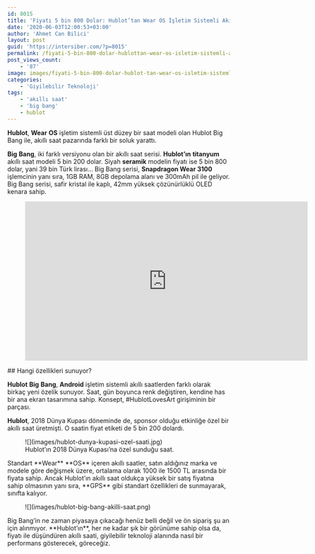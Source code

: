```yaml
---
id: 8015
title: 'Fiyatı 5 bin 800 Dolar: Hublot’tan Wear OS İşletim Sistemli Akıllı Saat'
date: '2020-06-03T12:00:53+03:00'
author: 'Ahmet Can Bilici'
layout: post
guid: 'https://intersiber.com/?p=8015'
permalink: /fiyati-5-bin-800-dolar-hublottan-wear-os-isletim-sistemli-akilli-saat/
post_views_count:
    - '87'
image: images/fiyati-5-bin-800-dolar-hublot-tan-wear-os-isletim-sistemli-akilli-saat.png
categories:
    - 'Giyilebilir Teknoloji'
tags:
    - 'akıllı saat'
    - 'big bang'
    - hublot
---
```


**Hublot**, **Wear** **OS** işletim sistemli üst düzey bir saat modeli olan Hublot Big Bang ile, akıllı saat pazarında farklı bir soluk yarattı.

**Big** **Bang**, iki farklı versiyonu olan bir akıllı saat serisi. **Hublot’ın** **titanyum** akıllı saat modeli 5 bin 200 dolar. Siyah **seramik** modelin fiyatı ise 5 bin 800 dolar, yani 39 bin Türk lirası… Big Bang serisi, **Snapdragon Wear 3100** işlemcinin yanı sıra, 1GB RAM, 8GB depolama alanı ve 300mAh pil ile geliyor. Big Bang serisi, safir kristal ile kaplı, 42mm yüksek çözünürlüklü OLED kenara sahip.

<figure class="wp-block-embed-youtube wp-block-embed is-type-video is-provider-youtube wp-embed-aspect-16-9 wp-has-aspect-ratio"><div class="wp-block-embed__wrapper"><span class="embed-youtube" style="text-align:center; display: block;"><iframe allowfullscreen="true" class="youtube-player" height="360" src="https://www.youtube.com/embed/V6Y1fMHJrI8?version=3&rel=1&fs=1&autohide=2&showsearch=0&showinfo=1&iv_load_policy=1&wmode=transparent" style="border:0;" width="640"></iframe></span></div></figure>## Hangi özellikleri sunuyor?

**Hublot** **Big** **Bang**, **Android** işletim sistemli akıllı saatlerden farklı olarak birkaç yeni özelik sunuyor. Saat, gün boyunca renk değiştiren, kendine has bir ana ekran tasarımına sahip. Konsept, #HublotLovesArt girişiminin bir parçası.

**Hublot**, 2018 Dünya Kupası döneminde de, sponsor olduğu etkinliğe özel bir akıllı saat üretmişti. O saatin fiyat etiketi de 5 bin 200 dolardı.

<figure class="wp-block-image size-large">![](images/hublot-dunya-kupasi-ozel-saati.jpg)<figcaption>Hublot’ın 2018 Dünya Kupası’na özel sunduğu saat.</figcaption></figure>Standart **Wear** **OS** içeren akıllı saatler, satın aldığınız marka ve modele göre değişmek üzere, ortalama olarak 1000 ile 1500 TL arasında bir fiyata sahip. Ancak Hublot’ın akıllı saat oldukça yüksek bir satış fiyatına sahip olmasının yanı sıra, **GPS** gibi standart özellikleri de sunmayarak, sınıfta kalıyor.

<figure class="wp-block-image size-large">![](images/hublot-big-bang-akilli-saat.png)</figure>Big Bang’in ne zaman piyasaya çıkacağı henüz belli değil ve ön sipariş şu an için alınmıyor. **Hublot’ın**, her ne kadar şık bir görünüme sahip olsa da, fiyatı ile düşündüren akıllı saati, giyilebilir teknoloji alanında nasıl bir performans gösterecek, göreceğiz.